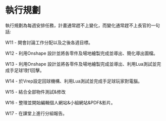 執行規劃
===
執行規劃為每週安排任務，計畫通常趕不上變化，而變化通常趕不上長官的一句話:

W11 - 開會討論工作分配以及之後各週目標。

W12 - 利用Onshape 設計並將各零件及場地繪製完成並導出、簡化導出圖檔。

W13 - 利用Onshape 設計並將各零件及場地繪製完成並導出、利用Lua測試並完成手足球1對1回擊。

W14 - 於Vrep設定回球機構、利用Lua測試並完成手足球玩家對電腦。

W15 - 結合全部物件測試&修改

W16 - 整理並開始編輯個人網站&小組網站&PDF&影片。

W17 - 在課堂上進行分組報告。


